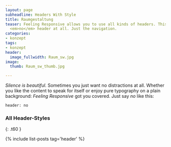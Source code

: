 ```yaml
---
layout: page
subheadline: Headers With Style
title: Raumgestaltung
teaser: Feeling Responsive allows you to use all kinds of headers. This example shows
  <em>no</em> header at all. Just the navigation.
categories:
- konzept
tags:
- konzept
header:
  image_fullwidth: Raum_sw.jpg
image:
  thumb: Raum_sw_thumb.jpg

---
```

_Silence is beautiful._ Sometimes you just want no distractions at all. Whether you like the content to speak for itself or enjoy pure typography on a plain background: _Feeling Responsive_ got you covered. Just say _no_ like this:

<!--more-->

    header: no

### All Header-Styles

{: .t60 }

{% include list-posts tag='header' %}